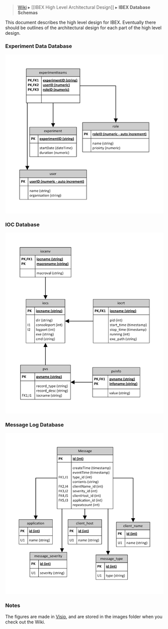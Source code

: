 > [Wiki](Home) ▸ [[IBEX High Level Architectural Design]] ▸ **IBEX Database Schemas**

This document describes the high level design for IBEX. Eventually there should be outlines of the architectural design for each part of the high level design.

### Experiment Data Database

![Experiment Data Database](architectural_design/images/IBEX-Database-Schemas/experiment_data_database.png)

### IOC Database

![IOC Database](architectural_design/images/IBEX-Database-Schemas/ioc_database.png)

### Message Log Database

![Message Log Database](architectural_design/images/IBEX-Database-Schemas/message_log_database.png)

### Notes

The figures are made in [Visio](https://products.office.com/en-gb/visio/flowchart-software), and are stored in the images folder when you check out the Wiki.


